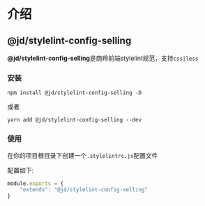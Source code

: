 # 介绍
## @jd/stylelint-config-selling
**@jd/stylelint-config-selling**是商羚前端stylelint规范，支持`css|less`
### 安装
```shell
npm install @jd/stylelint-config-selling -D
```
或者
```shell
yarn add @jd/stylelint-config-selling --dev
```
### 使用
在你的项目根目录下创建一个`.stylelintrc.js`配置文件

配置如下:
```js
module.exports = {
    "extends": "@jd/stylelint-config-selling"
}
```